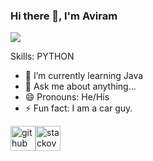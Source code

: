 ### Hi there 👋, I'm Aviram

![](https://media3.giphy.com/media/26tn33aiTi1jkl6H6/giphy.gif?cid=790b76119318393cec26899a711625217d1ab0142203b7ca&rid=giphy.gif&ct=g)

Skills: PYTHON


- 🌱 I’m currently learning Java
- 💬 Ask me about anything...
- 😄 Pronouns: He/His
- ⚡ Fun fact: I am a car guy.


[<img src='https://cdn.jsdelivr.net/npm/simple-icons@3.0.1/icons/github.svg' alt='github' height='40'>](https://github.com/Avir4m)[<img src='https://cdn.jsdelivr.net/npm/simple-icons@3.0.1/icons/stackoverflow.svg' alt='stackoverflow' height='40'>](https://stackoverflow.com/users/16779012/aviram?tab=profile)  


